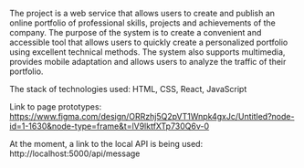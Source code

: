 The project is a web service that allows users to create and publish an online portfolio of professional skills, projects and achievements of the company. The purpose of the system is to create a convenient and accessible tool that allows users to quickly create a personalized portfolio using excellent technical methods. The system also supports multimedia, provides mobile adaptation and allows users to analyze the traffic of their portfolio.

The stack of technologies used: HTML, CSS, React, JavaScript

Link to page prototypes: https://www.figma.com/design/ORRzhj5Q2pVT1Wnpk4gxJc/Untitled?node-id=1-1630&node-type=frame&t=lV9lktfXTp730Q6v-0

At the moment, a link to the local API is being used: http://localhost:5000/api/message
